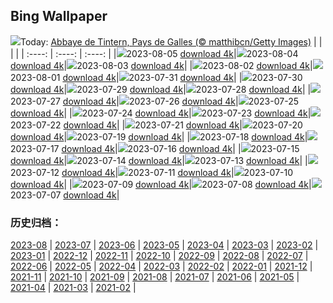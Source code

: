 ## Bing Wallpaper
![](https://global.bing.com/th?id=OHR.GothicRuins_FR-CA1525531478_UHD.jpg&w=1000)Today: [Abbaye de Tintern, Pays de Galles (© matthibcn/Getty Images)](https://global.bing.com/th?id=OHR.GothicRuins_FR-CA1525531478_UHD.jpg)
|      |      |      |
| :----: | :----: | :----: |
|![](https://global.bing.com/th?id=OHR.GothicRuins_FR-CA1525531478_UHD.jpg&pid=hp&w=384&h=216&rs=1&c=4)2023-08-05 [download 4k](https://global.bing.com/th?id=OHR.GothicRuins_FR-CA1525531478_UHD.jpg)|![](https://global.bing.com/th?id=OHR.HelmckenWaterfall_FR-CA7961342650_UHD.jpg&pid=hp&w=384&h=216&rs=1&c=4)2023-08-04 [download 4k](https://global.bing.com/th?id=OHR.HelmckenWaterfall_FR-CA7961342650_UHD.jpg)|![](https://global.bing.com/th?id=OHR.CapitolButte_FR-CA6201102521_UHD.jpg&pid=hp&w=384&h=216&rs=1&c=4)2023-08-03 [download 4k](https://global.bing.com/th?id=OHR.CapitolButte_FR-CA6201102521_UHD.jpg)|
|![](https://global.bing.com/th?id=OHR.ConfederationBridge_FR-CA7183379467_UHD.jpg&pid=hp&w=384&h=216&rs=1&c=4)2023-08-02 [download 4k](https://global.bing.com/th?id=OHR.ConfederationBridge_FR-CA7183379467_UHD.jpg)|![](https://global.bing.com/th?id=OHR.RockHouse_FR-CA1855600416_UHD.jpg&pid=hp&w=384&h=216&rs=1&c=4)2023-08-01 [download 4k](https://global.bing.com/th?id=OHR.RockHouse_FR-CA1855600416_UHD.jpg)|![](https://global.bing.com/th?id=OHR.PalouseHills_FR-CA4883644400_UHD.jpg&pid=hp&w=384&h=216&rs=1&c=4)2023-07-31 [download 4k](https://global.bing.com/th?id=OHR.PalouseHills_FR-CA4883644400_UHD.jpg)|
|![](https://global.bing.com/th?id=OHR.TigerIndia_FR-CA4627712392_UHD.jpg&pid=hp&w=384&h=216&rs=1&c=4)2023-07-30 [download 4k](https://global.bing.com/th?id=OHR.TigerIndia_FR-CA4627712392_UHD.jpg)|![](https://global.bing.com/th?id=OHR.SanBlasIslands_FR-CA4430670242_UHD.jpg&pid=hp&w=384&h=216&rs=1&c=4)2023-07-29 [download 4k](https://global.bing.com/th?id=OHR.SanBlasIslands_FR-CA4430670242_UHD.jpg)|![](https://global.bing.com/th?id=OHR.ParisLouvre_FR-CA0894638594_UHD.jpg&pid=hp&w=384&h=216&rs=1&c=4)2023-07-28 [download 4k](https://global.bing.com/th?id=OHR.ParisLouvre_FR-CA0894638594_UHD.jpg)|
|![](https://global.bing.com/th?id=OHR.MangrovePark_FR-CA0548502537_UHD.jpg&pid=hp&w=384&h=216&rs=1&c=4)2023-07-27 [download 4k](https://global.bing.com/th?id=OHR.MangrovePark_FR-CA0548502537_UHD.jpg)|![](https://global.bing.com/th?id=OHR.LasLagunas_FR-CA0323017472_UHD.jpg&pid=hp&w=384&h=216&rs=1&c=4)2023-07-26 [download 4k](https://global.bing.com/th?id=OHR.LasLagunas_FR-CA0323017472_UHD.jpg)|![](https://global.bing.com/th?id=OHR.ZebraCousins_FR-CA9833948290_UHD.jpg&pid=hp&w=384&h=216&rs=1&c=4)2023-07-25 [download 4k](https://global.bing.com/th?id=OHR.ZebraCousins_FR-CA9833948290_UHD.jpg)|
|![](https://global.bing.com/th?id=OHR.TeaEstate_FR-CA9561860723_UHD.jpg&pid=hp&w=384&h=216&rs=1&c=4)2023-07-24 [download 4k](https://global.bing.com/th?id=OHR.TeaEstate_FR-CA9561860723_UHD.jpg)|![](https://global.bing.com/th?id=OHR.CalgaryCentralLibrary_FR-CA9256261204_UHD.jpg&pid=hp&w=384&h=216&rs=1&c=4)2023-07-23 [download 4k](https://global.bing.com/th?id=OHR.CalgaryCentralLibrary_FR-CA9256261204_UHD.jpg)|![](https://global.bing.com/th?id=OHR.BridgeNorway_FR-CA8815175403_UHD.jpg&pid=hp&w=384&h=216&rs=1&c=4)2023-07-22 [download 4k](https://global.bing.com/th?id=OHR.BridgeNorway_FR-CA8815175403_UHD.jpg)|
|![](https://global.bing.com/th?id=OHR.MoonDayArtemis_FR-CA8595489255_UHD.jpg&pid=hp&w=384&h=216&rs=1&c=4)2023-07-21 [download 4k](https://global.bing.com/th?id=OHR.MoonDayArtemis_FR-CA8595489255_UHD.jpg)|![](https://global.bing.com/th?id=OHR.CrescentLake_FR-CA8068688590_UHD.jpg&pid=hp&w=384&h=216&rs=1&c=4)2023-07-20 [download 4k](https://global.bing.com/th?id=OHR.CrescentLake_FR-CA8068688590_UHD.jpg)|![](https://global.bing.com/th?id=OHR.BucerosBicornis_FR-CA4672082831_UHD.jpg&pid=hp&w=384&h=216&rs=1&c=4)2023-07-19 [download 4k](https://global.bing.com/th?id=OHR.BucerosBicornis_FR-CA4672082831_UHD.jpg)|
|![](https://global.bing.com/th?id=OHR.CavanCastle_FR-CA4414721678_UHD.jpg&pid=hp&w=384&h=216&rs=1&c=4)2023-07-18 [download 4k](https://global.bing.com/th?id=OHR.CavanCastle_FR-CA4414721678_UHD.jpg)|![](https://global.bing.com/th?id=OHR.BearHoleBrook_FR-CA0976048560_UHD.jpg&pid=hp&w=384&h=216&rs=1&c=4)2023-07-17 [download 4k](https://global.bing.com/th?id=OHR.BearHoleBrook_FR-CA0976048560_UHD.jpg)|![](https://global.bing.com/th?id=OHR.CastelmazzanoSunrise_FR-CA3717140799_UHD.jpg&pid=hp&w=384&h=216&rs=1&c=4)2023-07-16 [download 4k](https://global.bing.com/th?id=OHR.CastelmazzanoSunrise_FR-CA3717140799_UHD.jpg)|
|![](https://global.bing.com/th?id=OHR.BlacktipSharks_FR-CA2629597949_UHD.jpg&pid=hp&w=384&h=216&rs=1&c=4)2023-07-15 [download 4k](https://global.bing.com/th?id=OHR.BlacktipSharks_FR-CA2629597949_UHD.jpg)|![](https://global.bing.com/th?id=OHR.ZhangyeGeopark_FR-CA0003814333_UHD.jpg&pid=hp&w=384&h=216&rs=1&c=4)2023-07-14 [download 4k](https://global.bing.com/th?id=OHR.ZhangyeGeopark_FR-CA0003814333_UHD.jpg)|![](https://global.bing.com/th?id=OHR.NakupendaBeach_FR-CA9701273144_UHD.jpg&pid=hp&w=384&h=216&rs=1&c=4)2023-07-13 [download 4k](https://global.bing.com/th?id=OHR.NakupendaBeach_FR-CA9701273144_UHD.jpg)|
|![](https://global.bing.com/th?id=OHR.WorldPopDay_FR-CA9433709818_UHD.jpg&pid=hp&w=384&h=216&rs=1&c=4)2023-07-12 [download 4k](https://global.bing.com/th?id=OHR.WorldPopDay_FR-CA9433709818_UHD.jpg)|![](https://global.bing.com/th?id=OHR.SomersetLavender_FR-CA9184657146_UHD.jpg&pid=hp&w=384&h=216&rs=1&c=4)2023-07-11 [download 4k](https://global.bing.com/th?id=OHR.SomersetLavender_FR-CA9184657146_UHD.jpg)|![](https://global.bing.com/th?id=OHR.MoselleRiver_FR-CA8640631946_UHD.jpg&pid=hp&w=384&h=216&rs=1&c=4)2023-07-10 [download 4k](https://global.bing.com/th?id=OHR.MoselleRiver_FR-CA8640631946_UHD.jpg)|
|![](https://global.bing.com/th?id=OHR.CooperChapel_FR-CA8390348843_UHD.jpg&pid=hp&w=384&h=216&rs=1&c=4)2023-07-09 [download 4k](https://global.bing.com/th?id=OHR.CooperChapel_FR-CA8390348843_UHD.jpg)|![](https://global.bing.com/th?id=OHR.CocoaPods_FR-CA7491584122_UHD.jpg&pid=hp&w=384&h=216&rs=1&c=4)2023-07-08 [download 4k](https://global.bing.com/th?id=OHR.CocoaPods_FR-CA7491584122_UHD.jpg)|![](https://global.bing.com/th?id=OHR.KissingPenguins_FR-CA6989356022_UHD.jpg&pid=hp&w=384&h=216&rs=1&c=4)2023-07-07 [download 4k](https://global.bing.com/th?id=OHR.KissingPenguins_FR-CA6989356022_UHD.jpg)|

### 历史归档：
[2023-08](https://github.com/niumoo/bing-wallpaper/tree/main/picture/2023-08/) | [2023-07](https://github.com/niumoo/bing-wallpaper/tree/main/picture/2023-07/) | [2023-06](https://github.com/niumoo/bing-wallpaper/tree/main/picture/2023-06/) | [2023-05](https://github.com/niumoo/bing-wallpaper/tree/main/picture/2023-05/) | [2023-04](https://github.com/niumoo/bing-wallpaper/tree/main/picture/2023-04/) | [2023-03](https://github.com/niumoo/bing-wallpaper/tree/main/picture/2023-03/) | [2023-02](https://github.com/niumoo/bing-wallpaper/tree/main/picture/2023-02/) | [2023-01](https://github.com/niumoo/bing-wallpaper/tree/main/picture/2023-01/) | 
[2022-12](https://github.com/niumoo/bing-wallpaper/tree/main/picture/2022-12/) | [2022-11](https://github.com/niumoo/bing-wallpaper/tree/main/picture/2022-11/) | [2022-10](https://github.com/niumoo/bing-wallpaper/tree/main/picture/2022-10/) | [2022-09](https://github.com/niumoo/bing-wallpaper/tree/main/picture/2022-09/) | [2022-08](https://github.com/niumoo/bing-wallpaper/tree/main/picture/2022-08/) | [2022-07](https://github.com/niumoo/bing-wallpaper/tree/main/picture/2022-07/) | [2022-06](https://github.com/niumoo/bing-wallpaper/tree/main/picture/2022-06/) | [2022-05](https://github.com/niumoo/bing-wallpaper/tree/main/picture/2022-05/) | 
[2022-04](https://github.com/niumoo/bing-wallpaper/tree/main/picture/2022-04/) | [2022-03](https://github.com/niumoo/bing-wallpaper/tree/main/picture/2022-03/) | [2022-02](https://github.com/niumoo/bing-wallpaper/tree/main/picture/2022-02/) | [2022-01](https://github.com/niumoo/bing-wallpaper/tree/main/picture/2022-01/) | [2021-12](https://github.com/niumoo/bing-wallpaper/tree/main/picture/2021-12/) | [2021-11](https://github.com/niumoo/bing-wallpaper/tree/main/picture/2021-11/) | [2021-10](https://github.com/niumoo/bing-wallpaper/tree/main/picture/2021-10/) | [2021-09](https://github.com/niumoo/bing-wallpaper/tree/main/picture/2021-09/) | 
[2021-08](https://github.com/niumoo/bing-wallpaper/tree/main/picture/2021-08/) | [2021-07](https://github.com/niumoo/bing-wallpaper/tree/main/picture/2021-07/) | [2021-06](https://github.com/niumoo/bing-wallpaper/tree/main/picture/2021-06/) | [2021-05](https://github.com/niumoo/bing-wallpaper/tree/main/picture/2021-05/) | [2021-04](https://github.com/niumoo/bing-wallpaper/tree/main/picture/2021-04/) | [2021-03](https://github.com/niumoo/bing-wallpaper/tree/main/picture/2021-03/) | [2021-02](https://github.com/niumoo/bing-wallpaper/tree/main/picture/2021-02/) | 